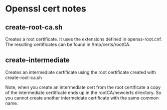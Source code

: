 # Openssl cert notes

## create-root-ca.sh
Creates a root certificate. It uses the extensions defined in openss-root.cnf. The resulting
certificates can be found in /tmp/certs/rootCA.

## create-intermediate
Creates an intermediate certificate using the root certificate created with create-root-ca.sh

Note, when you create an intermediate cert from the root certificate a copy of the intermediate
certificate ends up in the rootCA/newcerts directory. So you cannot create another intermeidate
certificate with the same common name.
